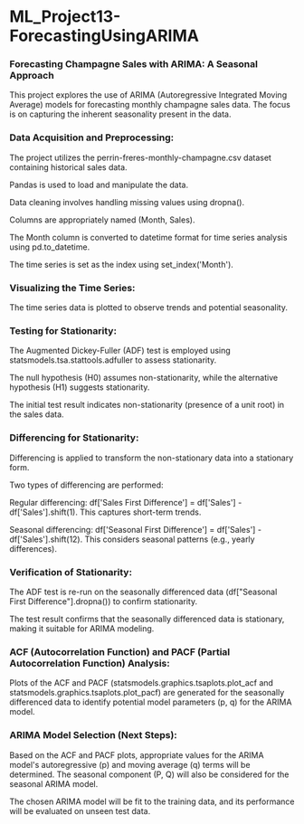 # ML_Project13-ForecastingUsingARIMA

### Forecasting Champagne Sales with ARIMA: A Seasonal Approach
This project explores the use of ARIMA (Autoregressive Integrated Moving Average) models for forecasting monthly champagne sales data. The focus is on capturing the inherent seasonality present in the data.

### Data Acquisition and Preprocessing:

The project utilizes the perrin-freres-monthly-champagne.csv dataset containing historical sales data.

Pandas is used to load and manipulate the data.

Data cleaning involves handling missing values using dropna().

Columns are appropriately named (Month, Sales).

The Month column is converted to datetime format for time series analysis using pd.to_datetime.

The time series is set as the index using set_index('Month').

### Visualizing the Time Series:

The time series data is plotted to observe trends and potential seasonality.

### Testing for Stationarity:

The Augmented Dickey-Fuller (ADF) test is employed using statsmodels.tsa.stattools.adfuller to assess stationarity.

The null hypothesis (H0) assumes non-stationarity, while the alternative hypothesis (H1) suggests stationarity.

The initial test result indicates non-stationarity (presence of a unit root) in the sales data.

### Differencing for Stationarity:

Differencing is applied to transform the non-stationary data into a stationary form.

Two types of differencing are performed:

Regular differencing: df['Sales First Difference'] = df['Sales'] - df['Sales'].shift(1). This captures short-term trends.

Seasonal differencing: df['Seasonal First Difference'] = df['Sales'] - df['Sales'].shift(12). This considers seasonal patterns (e.g., yearly differences).

### Verification of Stationarity:

The ADF test is re-run on the seasonally differenced data (df["Seasonal First Difference"].dropna()) to confirm stationarity.

The test result confirms that the seasonally differenced data is stationary, making it suitable for ARIMA modeling.

### ACF (Autocorrelation Function) and PACF (Partial Autocorrelation Function) Analysis:

Plots of the ACF and PACF (statsmodels.graphics.tsaplots.plot_acf and statsmodels.graphics.tsaplots.plot_pacf) are generated for the seasonally differenced data to identify potential model parameters (p, q) for the ARIMA model.

### ARIMA Model Selection (Next Steps):

Based on the ACF and PACF plots, appropriate values for the ARIMA model's autoregressive (p) and moving average (q) terms will be determined. The seasonal component (P, Q) will also be considered for the seasonal ARIMA model.

The chosen ARIMA model will be fit to the training data, and its performance will be evaluated on unseen test data.
